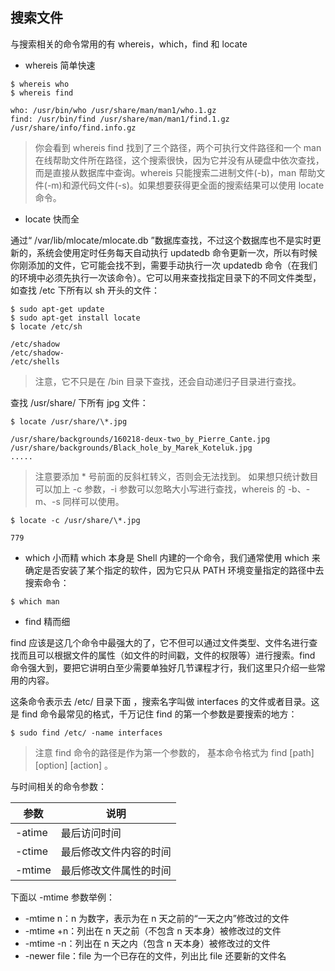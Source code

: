 ## 搜索文件
与搜索相关的命令常用的有 whereis，which，find 和 locate

- whereis 简单快速
```shell
$ whereis who
$ whereis find

who: /usr/bin/who /usr/share/man/man1/who.1.gz
find: /usr/bin/find /usr/share/man/man1/find.1.gz /usr/share/info/find.info.gz
```
> 你会看到 whereis find 找到了三个路径，两个可执行文件路径和一个 man 在线帮助文件所在路径，这个搜索很快，因为它并没有从硬盘中依次查找，而是直接从数据库中查询。whereis 只能搜索二进制文件(-b)，man 帮助文件(-m)和源代码文件(-s)。如果想要获得更全面的搜索结果可以使用 locate 命令。

- locate 快而全

通过“ /var/lib/mlocate/mlocate.db ”数据库查找，不过这个数据库也不是实时更新的，系统会使用定时任务每天自动执行 updatedb 命令更新一次，所以有时候你刚添加的文件，它可能会找不到，需要手动执行一次 updatedb 命令（在我们的环境中必须先执行一次该命令）。它可以用来查找指定目录下的不同文件类型，如查找 /etc 下所有以 sh 开头的文件：
```shell
$ sudo apt-get update
$ sudo apt-get install locate
$ locate /etc/sh

/etc/shadow
/etc/shadow-
/etc/shells
```
> 注意，它不只是在 /bin 目录下查找，还会自动递归子目录进行查找。

查找 /usr/share/ 下所有 jpg 文件：

```shell
$ locate /usr/share/\*.jpg

/usr/share/backgrounds/160218-deux-two_by_Pierre_Cante.jpg
/usr/share/backgrounds/Black_hole_by_Marek_Koteluk.jpg
.....
```
> 注意要添加 * 号前面的反斜杠转义，否则会无法找到。
> 如果想只统计数目可以加上 -c 参数，-i 参数可以忽略大小写进行查找，whereis 的 -b、-m、-s 同样可以使用。

```shell
$ locate -c /usr/share/\*.jpg

779
```

- which 小而精
which 本身是 Shell 内建的一个命令，我们通常使用 which 来确定是否安装了某个指定的软件，因为它只从 PATH 环境变量指定的路径中去搜索命令：
```shell
$ which man
```

- find 精而细

find 应该是这几个命令中最强大的了，它不但可以通过文件类型、文件名进行查找而且可以根据文件的属性（如文件的时间戳，文件的权限等）进行搜索。find 命令强大到，要把它讲明白至少需要单独好几节课程才行，我们这里只介绍一些常用的内容。

这条命令表示去 /etc/ 目录下面 ，搜索名字叫做 interfaces 的文件或者目录。这是 find 命令最常见的格式，千万记住 find 的第一个参数是要搜索的地方：
```shell
$ sudo find /etc/ -name interfaces
```
> 注意 find 命令的路径是作为第一个参数的， 基本命令格式为 find [path] [option] [action] 。

与时间相关的命令参数：

| 参数   | 说明                   |
|--------|------------------------|
| -atime | 最后访问时间           |
| -ctime | 最后修改文件内容的时间 |
| -mtime | 最后修改文件属性的时间 |

下面以 -mtime 参数举例：
- -mtime n：n 为数字，表示为在 n 天之前的“一天之内”修改过的文件
- -mtime +n：列出在 n 天之前（不包含 n 天本身）被修改过的文件
- -mtime -n：列出在 n 天之内（包含 n 天本身）被修改过的文件
- -newer file：file 为一个已存在的文件，列出比 file 还要新的文件名

